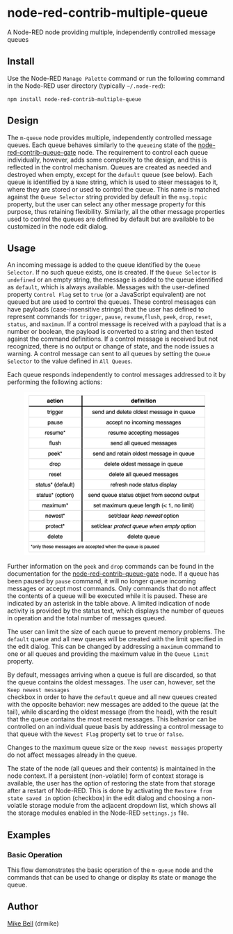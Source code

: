 # node-red-contrib-multiple-queue
A Node-RED node providing multiple, independently controlled message queues

## Install

Use the Node-RED `Manage Palette` command or run the following command in the Node-RED user directory (typically `~/.node-red`):

    npm install node-red-contrib-multiple-queue
    
    
## Design
The `m-queue` node provides multiple, independently controlled message queues. Each queue behaves similarly to the `queueing` state of the [node-red-contrib-queue-gate](https://flows.nodered.org/node/node-red-contrib-queue-gate) node. The requirement to control each queue individually, however, adds some complexity to the design, and this is reflected in the control mechanism. Queues are created as needed and destroyed when empty, except for the `default` queue (see below). Each queue is identified by a `Name` string, which is used to steer messages to it, where they are stored or used to control the queue. This name is matched against the `Queue Selector` string provided by default in the `msg.topic` property, but the user can select any other message property for this purpose, thus retaining flexibility. Similarly, all the other message properties used to control the queues are defined by default but are available to be customized in the node edit dialog.

## Usage

An incoming message is added to the queue identified by the `Queue Selector`. If no such queue exists, one is created. If the `Queue Selector` is `undefined` or an empty string, the message is added to the queue identified as `default`, which is always available. Messages with the user-defined property `Control Flag` set to `true` (or a JavaScript equivalent) are not queued but are used to control the queues. These control messages can have payloads (case-insensitive strings) that the user has defined to represent commands for `trigger`, `pause`, `resume`,`flush`, `peek`, `drop`, `reset`, `status`, and `maximum`. If a control message is received with a payload that is a number or boolean, the payload is converted to a string and then tested against the command definitions. If a control message is received but not recognized, there is no output or change of state, and the node issues a warning. A control message can sent to all queues by setting the `Queue Selector` to the value defined in `All Queues`.

Each queue responds independently to control messages addressed to it by performing the following actions:
<p align="center"> <img  src="https://github.com/drmibell/node-red-contrib-multiple-queue/blob/master/images/definitions.png?raw=true" width="85%"></p>

Further information on the `peek` and `drop` commands can be found in the documentation for the [node-red-contrib-queue-gate](https://flows.nodered.org/node/node-red-contrib-queue-gate) node. If a queue has been paused by `pause` command, it will no longer queue incoming messages or accept most commands. Only commands that do not affect the contents of a queue will be executed while it is paused. These are indicated by an asterisk in the table above.  A limited indication of node activity is provided by the status text, which displays the number of queues in operation and the total number of messages queued.

The user can limit the size of each queue to prevent memory problems. The `default` queue and all new queues will be created with the limit specified in the edit dialog. This can be changed by addressing a `maximum` command to one or all queues and providing the maximum value in the `Queue Limit` property. 

By default, messages arriving when a queue is full are discarded, so that the queue contains the oldest messages. The user can, however, set the `Keep newest messages`  
checkbox in order to have the `default` queue and all new queues created with the opposite behavior: new messages are added to the queue (at the tail), while discarding the oldest message (from the head), with the result that the queue contains the most recent messages. This behavior can be controlled on an individual queue basis by addressing a control message to that queue with the `Newest Flag` property set to `true` or `false`.

Changes to the maximum queue size or the `Keep newest messages` property do not affect messages already in the queue.

The state of the node (all queues and their contents) is maintained in the node context. If a persistent (non-volatile) form of context storage is available, the user has the option of restoring the state from that storage after a restart of Node-RED. This is done by activating the `Restore from state saved in` option (checkbox) in the edit dialog and choosing a non-volatile storage module from the adjacent dropdown list, which shows all the storage modules enabled in the Node-RED `settings.js` file.

## Examples
### Basic Operation
This flow demonstrates the basic operation of the `m-queue` node and the commands that can be used to change or display its state or manage the queue.


## Author
[Mike Bell](https://www.linkedin.com/in/drmichaelbell/) (drmike)
